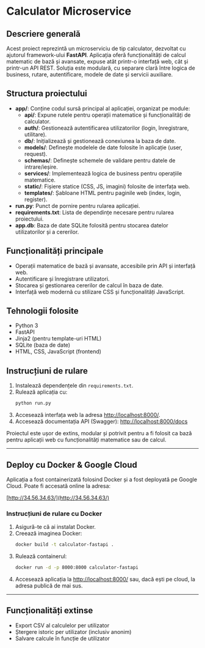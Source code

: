 
# Calculator Microservice

## Descriere generală

Acest proiect reprezintă un microserviciu de tip calculator, dezvoltat cu ajutorul framework-ului **FastAPI**. Aplicația oferă funcționalități de calcul matematic de bază și avansate, expuse atât printr-o interfață web, cât și printr-un API REST. Soluția este modulară, cu separare clară între logica de business, rutare, autentificare, modele de date și servicii auxiliare.

## Structura proiectului

- **app/**: Conține codul sursă principal al aplicației, organizat pe module:
  - **api/**: Expune rutele pentru operații matematice și funcționalități de calculator.
  - **auth/**: Gestionează autentificarea utilizatorilor (login, înregistrare, utilitare).
  - **db/**: Inițializează și gestionează conexiunea la baza de date.
  - **models/**: Definește modelele de date folosite în aplicație (user, request).
  - **schemas/**: Definește schemele de validare pentru datele de intrare/ieșire.
  - **services/**: Implementează logica de business pentru operațiile matematice.
  - **static/**: Fișiere statice (CSS, JS, imagini) folosite de interfața web.
  - **templates/**: Șabloane HTML pentru paginile web (index, login, register).
- **run.py**: Punct de pornire pentru rularea aplicației.
- **requirements.txt**: Lista de dependințe necesare pentru rularea proiectului.
- **app.db**: Baza de date SQLite folosită pentru stocarea datelor utilizatorilor și a cererilor.

## Funcționalități principale

- Operații matematice de bază și avansate, accesibile prin API și interfață web.
- Autentificare și înregistrare utilizatori.
- Stocarea și gestionarea cererilor de calcul în baza de date.
- Interfață web modernă cu stilizare CSS și funcționalități JavaScript.

## Tehnologii folosite

- Python 3
- FastAPI
- Jinja2 (pentru template-uri HTML)
- SQLite (baza de date)
- HTML, CSS, JavaScript (frontend)

## Instrucțiuni de rulare

1. Instalează dependențele din `requirements.txt`.
2. Rulează aplicația cu:
   ```bash
   python run.py
   ```
3. Accesează interfața web la adresa [http://localhost:8000/](http://localhost:8000/).
4. Accesează documentația API (Swagger): [http://localhost:8000/docs](http://localhost:8000/docs)

Proiectul este ușor de extins, modular și potrivit pentru a fi folosit ca bază pentru aplicații web cu funcționalități matematice sau de calcul.

---

## Deploy cu Docker & Google Cloud

Aplicația a fost containerizată folosind Docker și a fost deployată pe Google Cloud. Poate fi accesată online la adresa:

[http://34.56.34.63/](http://34.56.34.63/)

### Instrucțiuni de rulare cu Docker

1. Asigură-te că ai instalat Docker.
2. Creează imaginea Docker:
   ```bash
   docker build -t calculator-fastapi .
   ```
3. Rulează containerul:
   ```bash
   docker run -d -p 8000:8000 calculator-fastapi
   ```
4. Accesează aplicația la [http://localhost:8000/](http://localhost:8000/) sau, dacă ești pe cloud, la adresa publică de mai sus.

---

## Funcționalități extinse

- Export CSV al calculelor per utilizator
- Ștergere istoric per utilizator (inclusiv anonim)
- Salvare calcule în funcție de utilizator